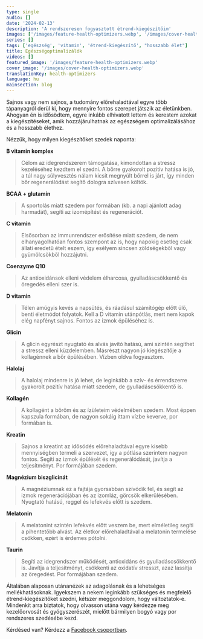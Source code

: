 ```yaml
---
type: single
audio: []
date: '2024-02-13'
description: 'A rendszeresen fogyasztott étrend-kiegészítőim'
images: ['/images/feature-health-optimizers.webp', '/images/cover-health-optimizers.webp']
series: []
tags: ['egészség', 'vitamin', 'étrend-kiegészítő', "hosszabb élet"]
title: Egészségoptimalizálók
videos: []
featured_image: '/images/feature-health-optimizers.webp'
cover_image: '/images/cover-health-optimizers.webp'
translationKey: health-optimizers
language: hu
mainsection: blog
---
```


Sajnos vagy nem sajnos, a tudomány előrehaladtával egyre több tápanyagról derül ki, hogy mennyire fontos szerepet játszik az életünkben. Ahogyan én is idősödtem, egyre inkább elhivatott lettem és kerestem azokat a kiegészítéseket, amik hozzájárulhatnak az egészségem optimalizálásához és a hosszabb élethez.

Nézzük, hogy milyen kiegészítőket szedek naponta:

**B vitamin komplex**

> Célom az idegrendszerem támogatása, kimondottan a stressz kezeléséhez kezdtem el szedni. A bőrre gyakorolt pozitív hatása is jó, a túl nagy súlyvesztés nálam kicsit megnyúlt bőrrel is járt, így minden bőr regenerálódást segítő dologra szívesen költök.

**BCAA + glutamin**

> A sportolás miatt szedem por formában (kb. a napi ajánlott adag harmadát), segíti az izomépítést és regenerációt.

**C vitamin**

> Elsősorban az immunrendszer erősítése miatt szedem, de nem elhanyagolhatóan fontos szempont az is, hogy napokig esetleg csak állati eredetű ételt eszem, így esélyem sincsen zöldségekből vagy gyümölcsökből hozzájutni.

**Coenzyme Q10**

> Az antioxidánsok elleni védelem élharcosa, gyulladáscsökkentő és öregedés elleni szer is.

**D vitamin**

> Télen amúgyis kevés a napsütés, és ráadásul számítógép előtt ülő, benti életmódot folyatok. Kell a D vitamin utánpótlás, mert nem kapok elég napfényt sajnos. Fontos az izmok épüléséhez is.

**Glicin**

> A glicin egyrészt nyugtató és alvás javító hatású, ami szintén segíthet a stressz elleni küzdelemben. Másrészt nagyon jó kiegészítője a kollagénnek a bőr épülésében. Vízben oldva fogyasztom.

**Halolaj**

> A halolaj mindenre is jó lehet, de leginkább a szív- és érrendszerre gyakorolt pozitív hatása miatt szedem, de gyulladáscsökkentő is.

**Kollagén**

> A kollagént a bőröm és az ízületeim védelmében szedem. Most éppen kapszula formában, de nagyon sokáig ittam vízbe keverve, por formában is.

**Kreatin**

> Sajnos a kreatint az idősödés előrehaladtával egyre kisebb mennyiségben termeli a szervezet, így a pótlása szerintem nagyon fontos. Segíti az izmok épülését és regenerálódását, javítja a teljesítményt. Por formájában szedem.

**Magnézium biszglicinát**

> A magnéziumnak ez a fajtája gyorsabban szívódik fel, és segít az izmok regenerációjában és az izomláz, görcsök elkerülésében. Nyugtató hatású, reggel és lefekvés előtt is szedem.

**Melatonin**

> A melatonint szintén lefekvés előtt veszem be, mert elméletileg segíti a pihentetőbb alvást. Az életkor előrehaladtával a melatonin termelése csökken, ezért is érdemes pótolni.

**Taurin**

> Segíti az idegrendszer működését, antioxidáns és gyulladáscsökkentő is. Javítja a teljesítményt, csökkenti az oxidatív stresszt, azaz lassítja az öregedést. Por formájában szedem.

Általában alaposan utánanézek az adagolásnak és a lehetséges mellékhatásoknak. Igyekszem a nekem leginkább szükséges és megfelelő étrend-kiegészítőket szedni, kétszer meggondolom, hogy változtatok-e. Mindenkit arra bíztatok, hogy olvasson utána vagy kérdezze meg kezelőorvosát és gyógyszerészét, mielőtt bármilyen bogyó vagy por rendszeres szedésébe kezd.

Kérdésed van? Kérdezz a [Facebook csoportban](https://www.facebook.com/groups/1098348161611343 "Facebook csoport").
